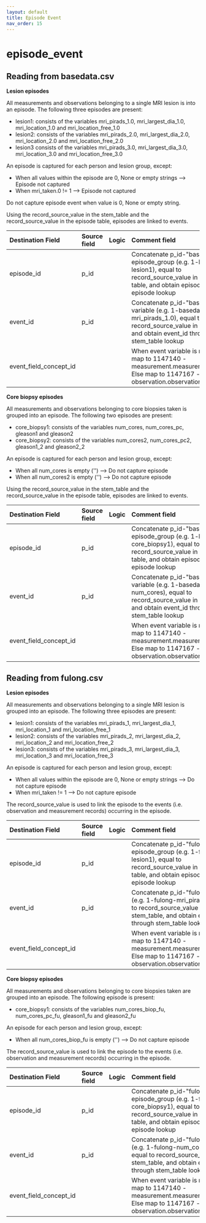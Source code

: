 ```yaml
---
layout: default
title: Episode Event
nav_order: 15
---
```


# episode_event

## Reading from basedata.csv

**Lesion episodes**

All measurements and observations belonging to a single MRI lesion is into an episode. The following three episodes are present:
- lesion1: consists of the variables mri_pirads_1.0, mri_largest_dia_1.0, mri_location_1.0 and mri_location_free_1.0
- lesion2: consists of the variables mri_pirads_2.0, mri_largest_dia_2.0, mri_location_2.0 and mri_location_free_2.0
- lesion3 consists of the variables mri_pirads_3.0, mri_largest_dia_3.0, mri_location_3.0 and mri_location_free_3.0

An episode is captured for each person and lesion group, except:
- When all values within the episode are 0, None or empty strings --> Episode not captured
- When mri_taken.0 != 1 --> Episode not captured

Do not capture episode event when value is 0, None or empty string.

Using the record_source_value in the stem_table and the record_source_value in the episode table, episodes are linked to events. 

| Destination Field           | Source field  | Logic | Comment field     |
|:----------------------------|:--------------|:------|:------------------|
| episode_id                  | p_id          |       | Concatenate p_id-"basedata"-episode_group (e.g. 1-basedata-lesion1), equal to record_source_value in episode table, and obtain episode_id through episode lookup |
| event_id                    | p_id          |       | Concatenate p_id-"basedata"-variable (e.g. 1-basedata-mri_pirads_1.0), equal to record_source_value in stem_table, and obtain event_id through stem_table lookup |
| event_field_concept_id      |  	          |       | When event variable is mri_pirads\*, map to 1147140 - measurement.measurement_concept <br> Else map to 1147167 - observation.observation_concept_id|


**Core biopsy episodes**

All measurements and observations belonging to core biopsies taken is grouped into an episode. The following two episodes are present:
- core_biopsy1: consists of the variables num_cores, num_cores_pc, gleason1 and gleason2
- core_biopsy2: consists of the variables num_cores2, num_cores_pc2, gleason1_2 and gleason2_2

An episode is captured for each person and lesion group, except:
- When all num_cores is empty ('') --> Do not capture episode
- When all num_cores2 is empty ('') --> Do not capture episode

Using the record_source_value in the stem_table and the record_source_value in the episode table, episodes are linked to events.

| Destination Field           | Source field  | Logic | Comment field     |
|:----------------------------|:--------------|:------|:------------------|
| episode_id                  | p_id          |       | Concatenate p_id-"basedata"-episode_group (e.g. 1-basedata-core_biopsy1), equal to record_source_value in episode table, and obtain episode_id through episode lookup |
| event_id                    | p_id          |       | Concatenate p_id-"basedata"-variable (e.g. 1-basedata-num_cores), equal to record_source_value in stem_table, and obtain event_id through stem_table lookup |
| event_field_concept_id      |  	          |       | When event variable is num_cores\*, map to 1147140 - measurement.measurement_concept <br> Else map to 1147167 - observation.observation_concept_id|


## Reading from fulong.csv

**Lesion episodes**

All measurements and observations belonging to a single MRI lesion is grouped into an episode. The following three episodes are present:
- lesion1: consists of the variables mri_pirads_1, mri_largest_dia_1, mri_location_1 and mri_location_free_1
- lesion2: consists of the variables mri_pirads_2, mri_largest_dia_2, mri_location_2 and mri_location_free_2
- lesion3: consists of the variables mri_pirads_3, mri_largest_dia_3, mri_location_3 and mri_location_free_3

An episode is captured for each person and lesion group, except:
- When all values within the episode are 0, None or empty strings --> Do not capture episode
- When mri_taken != 1 --> Do not capture episode

The record_source_value is used to link the episode to the events (i.e. observation and measurement records) occurring in the episode.

| Destination Field           | Source field  | Logic | Comment field     |
|:----------------------------|:--------------|:------|:------------------|
| episode_id                  | p_id          |       | Concatenate p_id-"fulong"-episode_group (e.g. 1-fulong-lesion1), equal to record_source_value in episode table, and obtain episode_id through episode lookup |
| event_id                    | p_id          |       | Concatenate p_id-"fulong"-variable (e.g. 1-fulong-mri_pirads_1), equal to record_source_value in stem_table, and obtain event_id through stem_table lookup |
| event_field_concept_id      |  	          |       | When event variable is mri_pirads\*, map to 1147140 - measurement.measurement_concept <br> Else map to 1147167 - observation.observation_concept_id|


**Core biopsy episodes**

All measurements and observations belonging to core biopsies taken are grouped into an episode. The following episode is present:
- core_biopsy1: consists of the variables num_cores_biop_fu, num_cores_pc_fu, gleason1_fu and gleason2_fu

An episode for each person and lesion group, except:
- When all num_cores_biop_fu is empty ('') --> Do not capture episode

The record_source_value is used to link the episode to the events (i.e. observation and measurement records) occurring in the episode.

| Destination Field           | Source field  | Logic | Comment field     |
|:----------------------------|:--------------|:------|:------------------|
| episode_id                  | p_id          |       | Concatenate p_id-"fulong"-episode_group (e.g. 1-fulong-core_biopsy1), equal to record_source_value in episode table, and obtain episode_id through episode lookup |
| event_id                    | p_id          |       | Concatenate p_id-"fulong"-variable (e.g. 1-fulong-num_cores_biop_fu), equal to record_source_value in stem_table, and obtain event_id through stem_table lookup |
| event_field_concept_id      |  	          |       | When event variable is num_cores\*, map to 1147140 - measurement.measurement_concept <br> Else map to 1147167 - observation.observation_concept_id|
